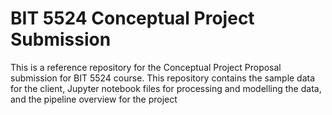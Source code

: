 # BIT 5524 Conceptual Project Submission
This is a reference repository for the Conceptual Project Proposal submission for BIT 5524 course. This repository contains the sample data for the client, Jupyter notebook files for processing and modelling the data, and the pipeline overview for the project
